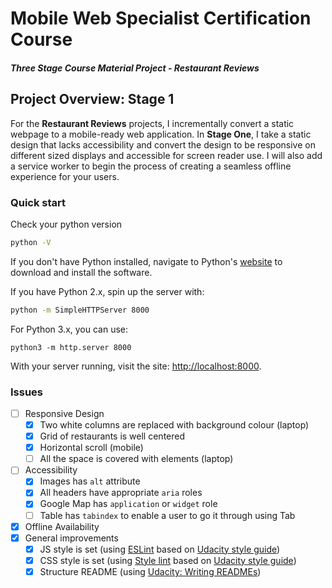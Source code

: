 # Mobile Web Specialist Certification Course

#### _Three Stage Course Material Project - Restaurant Reviews_

## Project Overview: Stage 1

For the **Restaurant Reviews** projects, I incrementally convert a static webpage to a mobile-ready web application. In **Stage One**, I take a static design that lacks accessibility and convert the design to be responsive on different sized displays and accessible for screen reader use. I will also add a service worker to begin the process of creating a seamless offline experience for your users.

### Quick start

Check your python version

```bash
python -V
```

If you don't have Python installed, navigate to Python's [website](https://www.python.org/) to download and install the software.

If you have Python 2.x, spin up the server with:

```bash
python -m SimpleHTTPServer 8000
```

For Python 3.x, you can use:

```
python3 -m http.server 8000
```

With your server running, visit the site: [http://localhost:8000](http://localhost:8000).

### Issues

- [ ] Responsive Design
  - [x] Two white columns are replaced with background colour (laptop)
  - [x] Grid of restaurants is well centered
  - [x] Horizontal scroll (mobile)
  - [ ] All the space is covered with elements (laptop)
- [ ] Accessibility
  - [x] Images has `alt` attribute
  - [x] All headers have appropriate `aria` roles
  - [x] Google Map has `application` or `widget` role
  - [ ] Table has `tabindex` to enable a user to go it through using Tab
- [x] Offline Availability
- [x] General improvements
  - [x] JS style is set (using [ESLint](https://eslint.org/) based on [Udacity style guide](http://udacity.github.io/frontend-nanodegree-styleguide/javascript.html))
  - [x] CSS style is set (using [Style lint](https://stylelint.io/) based on [Udacity style guide](http://udacity.github.io/frontend-nanodegree-styleguide/css.html))
  - [x] Structure README (using [Udacity: Writing READMEs](https://classroom.udacity.com/courses/ud777))
